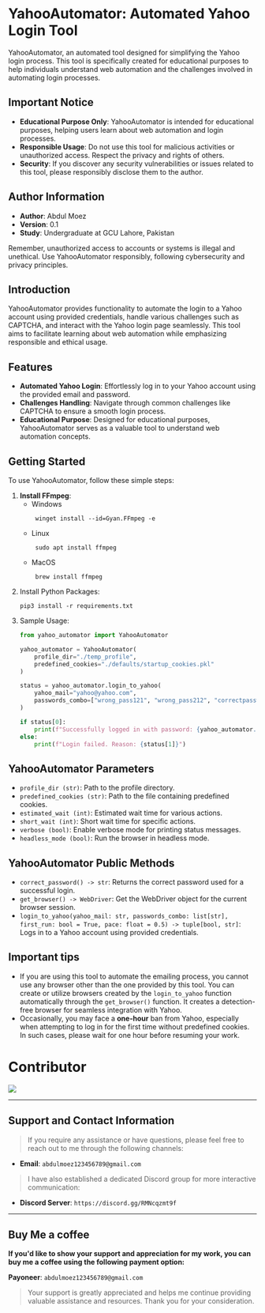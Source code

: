 YahooAutomator: Automated Yahoo Login Tool
====
YahooAutomator, an automated tool designed for simplifying the Yahoo login process. 
This tool is specifically created for educational purposes to help individuals understand 
web automation and the challenges involved in automating login processes.

Important Notice
----
* **Educational Purpose Only**: YahooAutomator is intended for educational purposes, helping users learn about 
    web automation and login processes.
* **Responsible Usage**: Do not use this tool for malicious activities or unauthorized access. 
    Respect the privacy and rights of others.
* **Security**: If you discover any security vulnerabilities or issues related to this tool, please responsibly 
    disclose them to the author.

Author Information
----
* **Author**: Abdul Moez
* **Version**: 0.1
* **Study**: Undergraduate at GCU Lahore, Pakistan

Remember, unauthorized access to accounts or systems is illegal and unethical. 
Use YahooAutomator responsibly, following cybersecurity and privacy principles.


Introduction
-----
YahooAutomator provides functionality to automate the login to a 
Yahoo account using provided credentials, handle various challenges 
such as CAPTCHA, and interact with the Yahoo login page seamlessly. 
This tool aims to facilitate learning about web automation while emphasizing 
responsible and ethical usage.

Features
-----
* **Automated Yahoo Login**: Effortlessly log in to your Yahoo account using the provided email and password.
* **Challenges Handling**: Navigate through common challenges like CAPTCHA to ensure a smooth login process.
* **Educational Purpose**: Designed for educational purposes, YahooAutomator serves as a valuable tool to 
    understand web automation concepts.

Getting Started
-----
To use YahooAutomator, follow these simple steps:
1. **Install FFmpeg**:
    * Windows
      ```shell
       winget install --id=Gyan.FFmpeg -e
      ```
    * Linux
      ```shell
       sudo apt install ffmpeg
      ```
    * MacOS
      ```shell
       brew install ffmpeg
      ```
2. Install Python Packages:
    ```shell
    pip3 install -r requirements.txt
    ```
3. Sample Usage:
    ```python
    from yahoo_automator import YahooAutomator
    
    yahoo_automator = YahooAutomator(
        profile_dir="./temp_profile",
        predefined_cookies="./defaults/startup_cookies.pkl"
    )
    
    status = yahoo_automator.login_to_yahoo(
        yahoo_mail="yahoo@yahoo.com",
        passwords_combo=["wrong_pass121", "wrong_pass212", "correctpassword"]
    )
    
    if status[0]:
        print(f"Successfully logged in with password: {yahoo_automator.correct_password}")
    else:
        print(f"Login failed. Reason: {status[1]}")
    ```

YahooAutomator Parameters
----
- `profile_dir (str)`: Path to the profile directory.
- `predefined_cookies (str)`: Path to the file containing predefined cookies.
- `estimated_wait (int)`: Estimated wait time for various actions.
- `short_wait (int)`: Short wait time for specific actions.
- `verbose (bool)`: Enable verbose mode for printing status messages.
- `headless_mode (bool)`: Run the browser in headless mode.

YahooAutomator Public Methods
----
* `correct_password() -> str`: Returns the correct password used for a successful login.
* `get_browser() -> WebDriver`: Get the WebDriver object for the current browser session.
* `login_to_yahoo(yahoo_mail: str, passwords_combo: list[str], first_run: bool = True, pace: float = 0.5) -> tuple[bool, str]`: Logs in to a Yahoo account using provided credentials.


Important tips
-----
* If you are using this tool to automate the emailing process, you cannot use any browser other than the one 
  provided by this tool. You can create or utilize browsers created by the `login_to_yahoo` function 
  automatically through the `get_browser()` function. It creates a detection-free 
  browser for seamless integration with Yahoo.
* Occasionally, you may face a **one-hour** ban from Yahoo, especially when attempting to log in for the 
  first time without predefined cookies. In such cases, please wait for one hour before resuming your work.

# Contributor

<a href = "https://github.com/Anonym0usWork1221/YahooAutomator/graphs/contributors">
  <img src = "https://contrib.rocks/image?repo=Anonym0usWork1221/YahooAutomator"/>
</a>

-----------
Support and Contact Information
----------
> If you require any assistance or have questions, please feel free to reach out to me through the following channels:  
* **Email**: `abdulmoez123456789@gmail.com`

> I have also established a dedicated Discord group for more interactive communication:  
* **Discord Server**: `https://discord.gg/RMNcqzmt9f`


-----------

Buy Me a coffee
--------------
__If you'd like to show your support and appreciation for my work, you can buy me a coffee using the 
following payment option:__

**Payoneer**: `abdulmoez123456789@gmail.com`

> Your support is greatly appreciated and helps me continue providing valuable assistance and resources. 
Thank you for your consideration.

